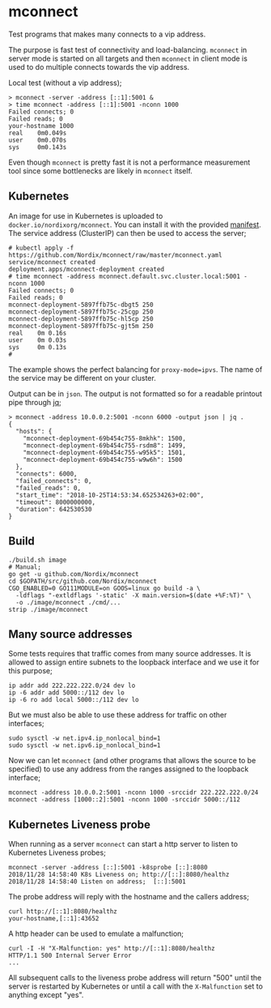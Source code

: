 # mconnect

Test programs that makes many connects to a vip address.

The purpose is fast test of connectivity and load-balancing.
`mconnect` in server mode is started on all targets and then
`mconnect` in client mode is used to do multiple connects towards the
vip address.

Local test (without a vip address);

```
> mconnect -server -address [::1]:5001 &
> time mconnect -address [::1]:5001 -nconn 1000
Failed connects; 0
Failed reads; 0
your-hostname 1000
real    0m0.049s
user    0m0.070s
sys     0m0.143s
```

Even though `mconnect` is pretty fast it is not a performance
measurement tool since some bottlenecks are likely in `mconnect`
itself.


## Kubernetes

An image for use in Kubernetes is uploaded to
`docker.io/nordixorg/mconnect`.  You can install it with the provided
[manifest](mconnect.yaml). The service address (ClusterIP) can then be
used to access the server;

```
# kubectl apply -f https://github.com/Nordix/mconnect/raw/master/mconnect.yaml
service/mconnect created
deployment.apps/mconnect-deployment created
# time mconnect -address mconnect.default.svc.cluster.local:5001 -nconn 1000
Failed connects; 0
Failed reads; 0
mconnect-deployment-5897ffb75c-dbgt5 250
mconnect-deployment-5897ffb75c-25cgp 250
mconnect-deployment-5897ffb75c-hl5cp 250
mconnect-deployment-5897ffb75c-gjt5m 250
real    0m 0.16s
user    0m 0.03s
sys     0m 0.13s
#
```

The example shows the perfect balancing for `proxy-mode=ipvs`. The
name of the service may be different on your cluster.

Output can be in `json`. The output is not formatted so for a readable
printout pipe through [jq](https://stedolan.github.io/jq/);

```
> mconnect -address 10.0.0.2:5001 -nconn 6000 -output json | jq .
{
  "hosts": {
    "mconnect-deployment-69b454c755-8mkhk": 1500,
    "mconnect-deployment-69b454c755-rsdm8": 1499,
    "mconnect-deployment-69b454c755-w95k5": 1501,
    "mconnect-deployment-69b454c755-w9w6h": 1500
  },
  "connects": 6000,
  "failed_connects": 0,
  "failed_reads": 0,
  "start_time": "2018-10-25T14:53:34.652534263+02:00",
  "timeout": 8000000000,
  "duration": 642530530
}
```


## Build

```
./build.sh image
# Manual;
go get -u github.com/Nordix/mconnect
cd $GOPATH/src/github.com/Nordix/mconnect
CGO_ENABLED=0 GO111MODULE=on GOOS=linux go build -a \
  -ldflags "-extldflags '-static' -X main.version=$(date +%F:%T)" \
  -o ./image/mconnect ./cmd/...
strip ./image/mconnect
```


## Many source addresses

Some tests requires that traffic comes from many source addresses. It
is allowed to assign entire subnets to the loopback interface and we
use it for this purpose;

```
ip addr add 222.222.222.0/24 dev lo
ip -6 addr add 5000::/112 dev lo
ip -6 ro add local 5000::/112 dev lo
```

But we must also be able to use these address for traffic on other
interfaces;

```
sudo sysctl -w net.ipv4.ip_nonlocal_bind=1
sudo sysctl -w net.ipv6.ip_nonlocal_bind=1
```

Now we can let `mconnect` (and other programs that allows the source
to be specified) to use any address from the ranges assigned to the
loopback interface;

```
mconnect -address 10.0.0.2:5001 -nconn 1000 -srccidr 222.222.222.0/24
mconnect -address [1000::2]:5001 -nconn 1000 -srccidr 5000::/112
```


## Kubernetes Liveness probe

When running as a server `mconnect` can start a http server to listen
to Kubernetes Liveness probes;

```
mconnect -server -address [::]:5001 -k8sprobe [::]:8080
2018/11/28 14:58:40 K8s Liveness on; http://[::]:8080/healthz
2018/11/28 14:58:40 Listen on address;  [::]:5001
```

The probe address will reply with the hostname and the callers
address;

```
curl http://[::1]:8080/healthz
your-hostname,[::1]:43652
```

A http header can be used to emulate a malfunction;

```
curl -I -H "X-Malfunction: yes" http://[::1]:8080/healthz
HTTP/1.1 500 Internal Server Error
...
```

All subsequent calls to the liveness probe address will return "500"
until the server is restarted by Kubernetes or until a call with the
`X-Malfunction` set to anything except "yes".
